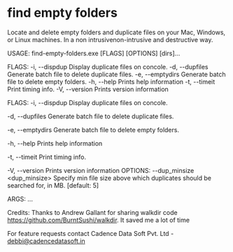 # find empty folders

Locate and delete empty folders and duplicate files on your Mac, Windows, or Linux machines. In a non intrusivenon-intrusive and destructive way.

USAGE: find-empty-folders.exe [FLAGS] [OPTIONS] [dirs]...

FLAGS: -i, --dispdup Display duplicate files on concole. -d, --dupfiles Generate batch file to delete duplicate files. -e, --emptydirs Generate batch file to delete empty folders. -h, --help Prints help information -t, --timeit Print timing info. -V, --version Prints version information

FLAGS: -i, --dispdup Display duplicate files on concole.

-d, --dupfiles     Generate batch file to delete duplicate files.

-e, --emptydirs    Generate batch file to delete empty folders.

-h, --help         Prints help information

-t, --timeit       Print timing info.

-V, --version      Prints version information
OPTIONS: --dup_minsize <dup_minsize> Specify min file size above which duplicates should be searched for, in MB. [default: 5]

ARGS: ...

Credits: Thanks to Andrew Gallant for sharing walkdir code https://github.com/BurntSushi/walkdir. It saved me a lot of time

For feature requests contact Cadence Data Soft Pvt. Ltd - debbi@cadencedatasoft.in
